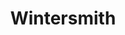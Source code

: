 ---
title: Wintersmith
storyType: ya
connections:
  prequel:
    - a-hat-full-of-sky
  sequel:
    - i-shall-wear-midnight
---
